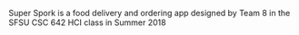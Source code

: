 Super Spork is a food delivery and ordering app designed by Team 8 in the SFSU CSC 642 HCI class in Summer 2018
